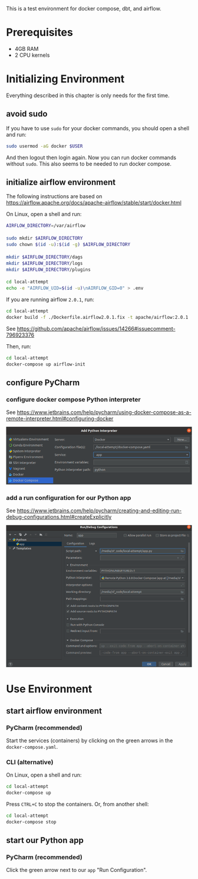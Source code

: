 This is a test environment for docker compose, dbt, and airflow.

# Prerequisites
* 4GB RAM
* 2 CPU kernels

# Initializing Environment
Everything described in this chapter is only needs for the first time.

## avoid sudo
If you have to use `sudo` for your docker commands, you should  open a shell and run:
```bash
sudo usermod -aG docker $USER
```
And then logout then login again.
Now you can run docker commands without `sudo`.
This also seems to be needed to run docker compose.

## initialize airflow environment
The following instructions are based on 
https://airflow.apache.org/docs/apache-airflow/stable/start/docker.html

On Linux, open a shell and run:
```bash
AIRFLOW_DIRECTORY=/var/airflow

sudo mkdir $AIRFLOW_DIRECTORY
sudo chown $(id -u):$(id -g) $AIRFLOW_DIRECTORY

mkdir $AIRFLOW_DIRECTORY/dags
mkdir $AIRFLOW_DIRECTORY/logs
mkdir $AIRFLOW_DIRECTORY/plugins

cd local-attempt
echo -e "AIRFLOW_UID=$(id -u)\nAIRFLOW_GID=0" > .env
```

If you are running airflow `2.0.1`, run:
```bash
cd local-attempt
docker build -f ./Dockerfile.airflow2.0.1.fix -t apache/airflow:2.0.1 .
```
See https://github.com/apache/airflow/issues/14266#issuecomment-796923376

Then, run:
```bash
cd local-attempt
docker-compose up airflow-init
```

## configure PyCharm

### configure docker compose Python interpreter
See https://www.jetbrains.com/help/pycharm/using-docker-compose-as-a-remote-interpreter.html#configuring-docker

![Configure Docker Compose Python interpreter in PyCharm](pics/pycharm-python-interpreter-docker-compose.png "Configure Docker Compose Python interpreter in PyCharm")

### add a run configuration for our Python app
See https://www.jetbrains.com/help/pycharm/creating-and-editing-run-debug-configurations.html#createExplicitly

![Configure Python interpreter in PyCharm](pics/pycharm-python-run-configuration.png "Configure Python interpreter in PyCharm")


# Use Environment

## start airflow environment

### PyCharm (recommended)
Start the services (containers) by clicking on the green arrows in the `docker-compose.yaml`.

### CLI (alternative)
On Linux, open a shell and run:
```bash
cd local-attempt
docker-compose up
```
Press `CTRL+C` to stop the containers.
Or, from another shell:
```bash
cd local-attempt
docker-compose stop
```

## start our Python app

### PyCharm (recommended)
Click the green arrow next to our `app` "Run Configuration".

